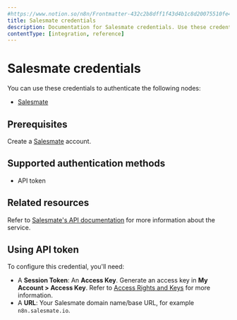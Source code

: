 ```yaml
---
#https://www.notion.so/n8n/Frontmatter-432c2b8dff1f43d4b1c8d20075510fe4
title: Salesmate credentials
description: Documentation for Salesmate credentials. Use these credentials to authenticate Salesmate in n8n, a workflow automation platform.
contentType: [integration, reference]
---
```


# Salesmate credentials

You can use these credentials to authenticate the following nodes:

- [Salesmate](/integrations/builtin/app-nodes/n8n-nodes-base.salesmate.md)

## Prerequisites

Create a [Salesmate](https://salesmate.io/) account.

## Supported authentication methods

- API token

## Related resources

Refer to [Salesmate's API documentation](https://apidocs.salesmate.io/?version=latest) for more information about the service.


## Using API token

To configure this credential, you'll need:

- A **Session Token**: An **Access Key**. Generate an access key in **My Account > Access Key**. Refer to [Access Rights and Keys](https://apidocs.salesmate.io/?version=latest#ac8296ec-cb44-4937-a860-5ae032397ca0) for more information.
- A **URL**: Your Salesmate domain name/base URL, for example `n8n.salesmate.io`.

